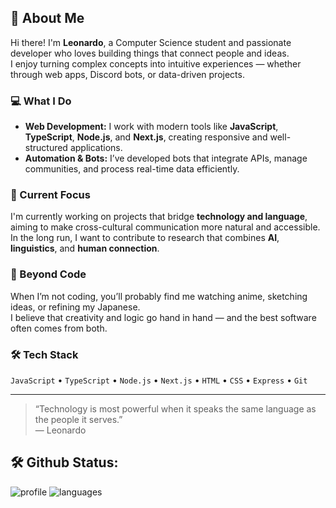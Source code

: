 ## 👋 About Me

Hi there! I'm **Leonardo**, a Computer Science student and passionate developer who loves building things that connect people and ideas.  
I enjoy turning complex concepts into intuitive experiences — whether through web apps, Discord bots, or data-driven projects.

### 💻 What I Do
- **Web Development:** I work with modern tools like **JavaScript**, **TypeScript**, **Node.js**, and **Next.js**, creating responsive and well-structured applications.  
- **Automation & Bots:** I’ve developed bots that integrate APIs, manage communities, and process real-time data efficiently.  


### 🎯 Current Focus
I'm currently working on projects that bridge **technology and language**, aiming to make cross-cultural communication more natural and accessible.  
In the long run, I want to contribute to research that combines **AI**, **linguistics**, and **human connection**.

### 🌱 Beyond Code
When I’m not coding, you’ll probably find me watching anime, sketching ideas, or refining my Japanese.  
I believe that creativity and logic go hand in hand — and the best software often comes from both.

### 🛠️ Tech Stack
`JavaScript` • `TypeScript` • `Node.js` • `Next.js` • `HTML` • `CSS` • `Express` • `Git`

---

> “Technology is most powerful when it speaks the same language as the people it serves.”  
> — Leonardo


## 🛠 Github Status:
![profile] ![languages]

[profile]: https://github-readme-stats.vercel.app/api?username=Leonardo-ST&show_icons=true&theme=vue-dark
[languages]: https://github-readme-stats.vercel.app/api/top-langs/?username=Leonardo-ST&theme=midnight-purple


